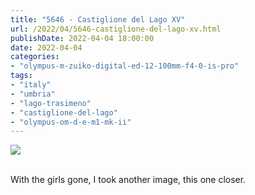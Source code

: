 ```yaml
---
title: "5646 - Castiglione del Lago XV"
url: /2022/04/5646-castiglione-del-lago-xv.html
publishDate: 2022-04-04 18:00:00
date: 2022-04-04
categories:
- "olympus-m-zuiko-digital-ed-12-100mm-f4-0-is-pro"
tags:
- "italy"
- "umbria"
- "lago-trasimeno"
- "castiglione-del-lago"
- "olympus-om-d-e-m1-mk-ii"
---
```

<div class="container">
<div class="center"><a target="_blank" href="https://d25zfm9zpd7gm5.cloudfront.net/1200x1200/2019/20190904_135741_lr.jpg"><img class="webfeedsFeaturedVisual" src="https://d25zfm9zpd7gm5.cloudfront.net/0600x0600/2019/20190904_135741_lr.jpg" /></a></div>
</div>
<br />

With the girls gone, I took another image, this one closer.
